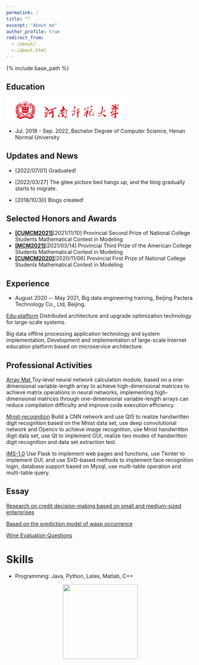 ```yaml
---
permalink: /
title: ""
excerpt: "About me"
author_profile: true
redirect_from: 
  - /about/
  - /about.html
---
```

<!-- Place this tag in your head or just before your close body tag. -->
<script async defer src="https://buttons.github.io/buttons.js"></script>
{% include base_path %}


## Education

<img src="../images/htulogo.png" alt="img" style="zoom: 33%;" />

- Jul. 2018 - Sep. 2022, Bachelor Degree of Computer Science, Henan Normal University

## Updates and News

- [2022/07/01] Graduated!

- [2022/03/27] The gitee picture bed hangs up, and the blog gradually starts to migrate.

- [2018/10/30] Blogs created!

## Selected Honors and Awards

- [**[CUMCM2021]**](http://www.mcm.edu.cn)[2021/11/10] Provincial Second Prize of National College Students Mathematical Contest in Modeling
- [**[MCM2021]**](https://www.comap.com)[2021/03/14] Provincial Third Prize of the American College Students Mathematical Contest in Modeling
- [**[CUMCM2020]**](http://www.mcm.edu.cn)[2020/11/06] Provincial First Prize of National College Students Mathematical Contest in Modeling

## Experience

- August 2020 -- May 2021, Big data engineering training, Beijing Pactera Technology Co., Ltd, Beijing.

[Edu-platform](https://gitee.com/Carrawayang/edu_platform) Distributed architecture and upgrade optimization technology for large-scale systems.

Big data offline processing application technology and system implementation, Development and implementation of large-scale Internet education platform based on microservice architecture.

## Professional Activities 

[Array Mat ](https://www.cnblogs.com/Carrawayang/p/13775492.html) Toy-level neural network calculation module, based on a one-dimensional variable-length array to achieve high-dimensional matrices to achieve matrix operations in neural networks, implementing high-dimensional matrices through one-dimensional variable-length arrays can reduce compilation difficulty and improve code execution efficiency.

[Mnist-recognition](https://gitee.com/Carrawayang/mnist-recognization) Build a CNN network and use Qt5 to realize handwritten digit recognition based on the Mnist data set, use deep convolutional network and Opencv to achieve image recognition, use Mnist handwritten digit data set, use Qt to implement GUI, realize two modes of handwritten digit recognition and data set extraction test.

[IMS-1.0](https://www.cnblogs.com/Carrawayang/p/13775492.html) Use Flask to implement web pages and functions, use Tkinter to implement GUI, and use SVD-based methods to implement face recognition login, database support based on Mysql, use multi-table operation and multi-table query.

## Essay 

[Research on credit decision-making based on small and medium-sized enterprises](https://github.com/Carrawayang/Carrawayang.github.io/blob/main/paper/2020cumcm.pdf)

[Based on the prediction model of wasp occurrence](https://github.com/Carrawayang/Carrawayang.github.io/blob/main/paper/2021mcm.pdf)

[Wine Evaluation Questions](https://github.com/Carrawayang/Carrawayang.github.io/blob/main/paper/2021cumcm.pdf)

Skills
======
* Programming: Java, Python, Latex, Matlab, C++

<a href="https://clustrmaps.com/site/1bpbh"  title="Visit tracker"><center><img src="//www.clustrmaps.com/map_v2.png?d=XvzlRLpU2P20oSqFvhbhFCLIgi_hWMunExrIbuwhrPQ&cl=ffffff" height="200" width="200" /> </center>